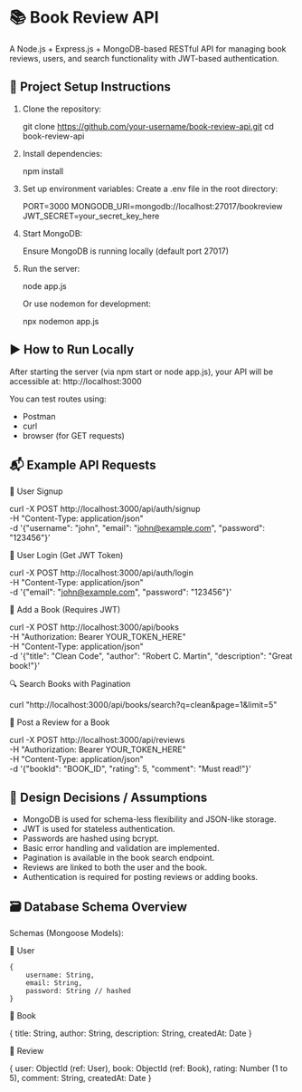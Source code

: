# 📚 Book Review API

A Node.js + Express.js + MongoDB-based RESTful API for managing book reviews, users, and search functionality with JWT-based authentication.


## 🚀 Project Setup Instructions

1. Clone the repository:

    git clone https://github.com/your-username/book-review-api.git
    cd book-review-api


2. Install dependencies:

    npm install


3. Set up environment variables:
     Create a .env file in the root directory:

     PORT=3000
     MONGODB_URI=mongodb://localhost:27017/bookreview
     JWT_SECRET=your_secret_key_here

4. Start MongoDB:
   
     Ensure MongoDB is running locally (default port 27017)

6. Run the server:

    node app.js

   Or use nodemon for development:

    npx nodemon app.js


## ▶️ How to Run Locally

  After starting the server (via npm start or node app.js), your API will be accessible at:
  http://localhost:3000


You can test routes using:

* Postman
* curl
* browser (for GET requests)



## 📬 Example API Requests

🔐 User Signup


curl -X POST http://localhost:3000/api/auth/signup \
-H "Content-Type: application/json" \
-d '{"username": "john", "email": "john@example.com", "password": "123456"}'


🔐 User Login (Get JWT Token)


curl -X POST http://localhost:3000/api/auth/login \
-H "Content-Type: application/json" \
-d '{"email": "john@example.com", "password": "123456"}'


📘 Add a Book (Requires JWT)

curl -X POST http://localhost:3000/api/books \
-H "Authorization: Bearer YOUR_TOKEN_HERE" \
-H "Content-Type: application/json" \
-d '{"title": "Clean Code", "author": "Robert C. Martin", "description": "Great book!"}'


🔍 Search Books with Pagination


curl "http://localhost:3000/api/books/search?q=clean&page=1&limit=5"


📝 Post a Review for a Book


curl -X POST http://localhost:3000/api/reviews \
-H "Authorization: Bearer YOUR_TOKEN_HERE" \
-H "Content-Type: application/json" \
-d '{"bookId": "BOOK_ID", "rating": 5, "comment": "Must read!"}'



## 🧠 Design Decisions / Assumptions

* MongoDB is used for schema-less flexibility and JSON-like storage.
* JWT is used for stateless authentication.
* Passwords are hashed using bcrypt.
* Basic error handling and validation are implemented.
* Pagination is available in the book search endpoint.
* Reviews are linked to both the user and the book.
* Authentication is required for posting reviews or adding books.


## 🗃️ Database Schema Overview

Schemas (Mongoose Models):

🔹 User
    
    {
        username: String,
        email: String,
        password: String // hashed
    }


🔹 Book

   {
      title: String,
      author: String,
      description: String,
      createdAt: Date
    }


🔹 Review

   {
      user: ObjectId (ref: User),
      book: ObjectId (ref: Book),
      rating: Number (1 to 5),
      comment: String,
      createdAt: Date
    }



